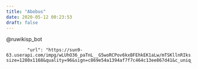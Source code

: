 ```yaml
---
title: "Abobus"
date: 2020-05-12 00:23:53
draft: false
---
```


@ruwikisp_bot

            "url": "https://sun9-63.userapi.com/impg/wLUhO36_paTnL__G5woRCPov6kxBFEhkEK1aLw/mTSKllnRIks.jpg?size=1280x1168&quality=96&sign=c869e54a1394af7f7c464c13ee867d41&c_uniq_tag=MHgOxe1koaL8uSp3_HLTS_CvJCocHHdiSjOggZ5cSMc&type=album",
